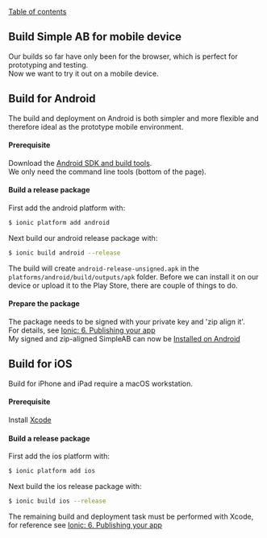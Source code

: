 [Table of contents](../readme.md)

## Build Simple AB for mobile device
Our builds so far have only been for the browser, which is perfect for prototyping and testing.  
Now we want to try it out on a mobile device.  

## Build for Android
The build and deployment on Android is both simpler and more flexible and therefore ideal as the prototype mobile environment.

#### Prerequisite
Download the [Android SDK and build tools](https://developer.android.com/studio/index.html).  
We only need the command line tools (bottom of the page).

#### Build a release package
First add the android platform with:

```bash
$ ionic platform add android
``` 

Next build our android release package with:

```bash
$ ionic build android --release
```

The build will create `android-release-unsigned.apk` in the `platforms/android/build/outputs/apk` folder.  Before we can install it on our device or upload it to the Play Store, there are couple of things to do.

#### Prepare the package
The package needs to be signed with your private key and 'zip align it'.  
For details, see [Ionic: 6. Publishing your app](https://ionicframework.com/docs/guide/publishing.html)  
My signed and zip-aligned SimpleAB can now be <a href="https://github.com/Herdubreid/simple-ab/releases/download/v0.1.0/SimpleAB.apk" download>Installed on Android</a>

## Build for iOS
Build for iPhone and iPad require a macOS workstation.

#### Prerequisite
Install [Xcode](https://developer.apple.com/xcode/)

#### Build a release package
First add the ios platform with:

```bash
$ ionic platform add ios
```

Next build the ios release package with:

```bash
$ ionic build ios --release
```

The remaining build and deployment task must be performed with Xcode, for reference see [Ionic: 6. Publishing your app](https://ionicframework.com/docs/guide/publishing.html)

